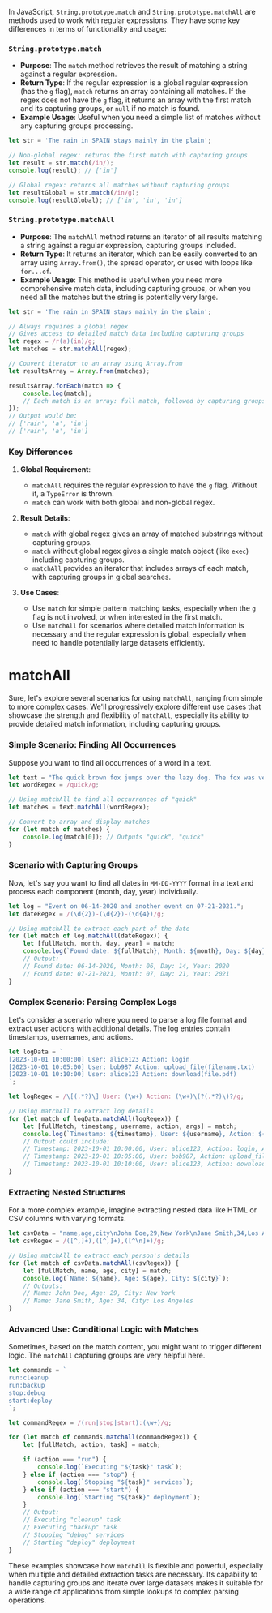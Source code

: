 In JavaScript, `String.prototype.match` and `String.prototype.matchAll` are methods used to work with regular expressions. They have some key differences in terms of functionality and usage:

### `String.prototype.match`

- **Purpose**: The `match` method retrieves the result of matching a string against a regular expression.
- **Return Type**: If the regular expression is a global regular expression (has the `g` flag), `match` returns an array containing all matches. If the regex does not have the `g` flag, it returns an array with the first match and its capturing groups, or `null` if no match is found.
- **Example Usage**: Useful when you need a simple list of matches without any capturing groups processing.

```javascript
let str = 'The rain in SPAIN stays mainly in the plain';

// Non-global regex: returns the first match with capturing groups
let result = str.match(/in/);
console.log(result); // ['in']

// Global regex: returns all matches without capturing groups
let resultGlobal = str.match(/in/g);
console.log(resultGlobal); // ['in', 'in', 'in']
```

### `String.prototype.matchAll`

- **Purpose**: The `matchAll` method returns an iterator of all results matching a string against a regular expression, capturing groups included.
- **Return Type**: It returns an iterator, which can be easily converted to an array using `Array.from()`, the spread operator, or used with loops like `for...of`.
- **Example Usage**: This method is useful when you need more comprehensive match data, including capturing groups, or when you need all the matches but the string is potentially very large.

```javascript
let str = 'The rain in SPAIN stays mainly in the plain';

// Always requires a global regex
// Gives access to detailed match data including capturing groups
let regex = /r(a)(in)/g;
let matches = str.matchAll(regex);

// Convert iterator to an array using Array.from
let resultsArray = Array.from(matches);

resultsArray.forEach(match => {
    console.log(match);
    // Each match is an array: full match, followed by capturing groups
});
// Output would be:
// ['rain', 'a', 'in']
// ['rain', 'a', 'in']
```

### Key Differences

1. **Global Requirement**:
   - `matchAll` requires the regular expression to have the `g` flag. Without it, a `TypeError` is thrown.
   - `match` can work with both global and non-global regex.

2. **Result Details**:
   - `match` with global regex gives an array of matched substrings without capturing groups.
   - `match` without global regex gives a single match object (like `exec`) including capturing groups.
   - `matchAll` provides an iterator that includes arrays of each match, with capturing groups in global searches.

3. **Use Cases**:
   - Use `match` for simple pattern matching tasks, especially when the `g` flag is not involved, or when interested in the first match.
   - Use `matchAll` for scenarios where detailed match information is necessary and the regular expression is global, especially when need to handle potentially large datasets efficiently.

# matchAll

Sure, let's explore several scenarios for using `matchAll`, ranging from simple to more complex cases. We'll progressively explore different use cases that showcase the strength and flexibility of `matchAll`, especially its ability to provide detailed match information, including capturing groups.

### Simple Scenario: Finding All Occurrences

Suppose you want to find all occurrences of a word in a text.

```javascript
let text = "The quick brown fox jumps over the lazy dog. The fox was very quick!";
let wordRegex = /quick/g;

// Using matchAll to find all occurrences of "quick"
let matches = text.matchAll(wordRegex);

// Convert to array and display matches
for (let match of matches) {
    console.log(match[0]); // Outputs "quick", "quick"
}
```

### Scenario with Capturing Groups

Now, let's say you want to find all dates in `MM-DD-YYYY` format in a text and process each component (month, day, year) individually.

```javascript
let log = "Event on 06-14-2020 and another event on 07-21-2021.";
let dateRegex = /(\d{2})-(\d{2})-(\d{4})/g;

// Using matchAll to extract each part of the date
for (let match of log.matchAll(dateRegex)) {
    let [fullMatch, month, day, year] = match;
    console.log(`Found date: ${fullMatch}, Month: ${month}, Day: ${day}, Year: ${year}`);
    // Output:
    // Found date: 06-14-2020, Month: 06, Day: 14, Year: 2020
    // Found date: 07-21-2021, Month: 07, Day: 21, Year: 2021
}
```

### Complex Scenario: Parsing Complex Logs

Let's consider a scenario where you need to parse a log file format and extract user actions with additional details. The log entries contain timestamps, usernames, and actions.

```javascript
let logData = `
[2023-10-01 10:00:00] User: alice123 Action: login
[2023-10-01 10:05:00] User: bob987 Action: upload_file(filename.txt)
[2023-10-01 10:10:00] User: alice123 Action: download(file.pdf)
`;

let logRegex = /\[(.*?)\] User: (\w+) Action: (\w+)\(?(.*?)\)?/g;

// Using matchAll to extract log details
for (let match of logData.matchAll(logRegex)) {
    let [fullMatch, timestamp, username, action, args] = match;
    console.log(`Timestamp: ${timestamp}, User: ${username}, Action: ${action}, Args: ${args}`);
    // Output could include:
    // Timestamp: 2023-10-01 10:00:00, User: alice123, Action: login, Args:
    // Timestamp: 2023-10-01 10:05:00, User: bob987, Action: upload_file, Args: filename.txt
    // Timestamp: 2023-10-01 10:10:00, User: alice123, Action: download, Args: file.pdf
}
```

### Extracting Nested Structures

For a more complex example, imagine extracting nested data like HTML or CSV columns with varying formats.

```javascript
let csvData = "name,age,city\nJohn Doe,29,New York\nJane Smith,34,Los Angeles";
let csvRegex = /([^,]+),([^,]+),([^\n]+)/g;

// Using matchAll to extract each person's details
for (let match of csvData.matchAll(csvRegex)) {
    let [fullMatch, name, age, city] = match;
    console.log(`Name: ${name}, Age: ${age}, City: ${city}`);
    // Outputs:
    // Name: John Doe, Age: 29, City: New York
    // Name: Jane Smith, Age: 34, City: Los Angeles
}
```

### Advanced Use: Conditional Logic with Matches

Sometimes, based on the match content, you might want to trigger different logic. The `matchAll` capturing groups are very helpful here.

```javascript
let commands = `
run:cleanup
run:backup
stop:debug
start:deploy
`;

let commandRegex = /(run|stop|start):(\w+)/g;

for (let match of commands.matchAll(commandRegex)) {
    let [fullMatch, action, task] = match;

    if (action === "run") {
        console.log(`Executing "${task}" task`);
    } else if (action === "stop") {
        console.log(`Stopping "${task}" services`);
    } else if (action === "start") {
        console.log(`Starting "${task}" deployment`);
    }
    // Output:
    // Executing "cleanup" task
    // Executing "backup" task
    // Stopping "debug" services
    // Starting "deploy" deployment
}
```

These examples showcase how `matchAll` is flexible and powerful, especially when multiple and detailed extraction tasks are necessary. Its capability to handle capturing groups and iterate over large datasets makes it suitable for a wide range of applications from simple lookups to complex parsing operations.